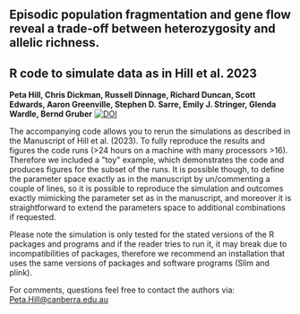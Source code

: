 ## Episodic population fragmentation and gene flow reveal a trade-off between heterozygosity and allelic richness. 
## R code to simulate data as in Hill et al. 2023

**Peta Hill, Chris Dickman, Russell Dinnage, Richard Duncan, Scott Edwards, Aaron Greenville, Stephen D. Sarre, Emily J. Stringer, Glenda Wardle, Bernd Gruber**
[![DOI](https://zenodo.org/badge/613199736.svg)](https://zenodo.org/badge/latestdoi/613199736)

The accompanying code allows you to rerun the simulations as described in the Manuscript of Hill et al. (2023). To fully reproduce the results and figures the code runs (>24 hours on a machine with many processors >16). Therefore we included a "toy" example, which demonstrates the code and produces figures for the subset of the runs. It is possible though, to define the parameter space exactly as in the manuscript by un/commenting a couple of lines, so it is possible to reproduce the simulation and outcomes exactly mimicking the parameter set as in the manuscript, and moreover it is straightforward to extend the parameters space to additional combinations if requested.

Please note the simulation is only tested for the stated versions of the R packages and programs and if the reader tries to run it, it may break due to incompatibilities of packages, therefore we recommend an installation that uses the same versions of packages and software programs (Slim and plink).

For comments, questions feel free to contact the authors via: Peta.Hill@canberra.edu.au
